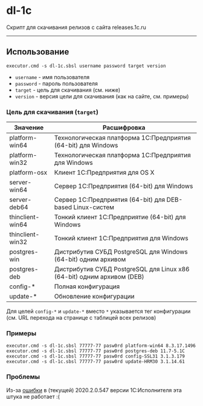 # dl-1c
Скрипт для скачивания релизов с сайта releases.1c.ru

---
## Использование

```
executor.cmd -s dl-1c.sbsl username password target version
```

- `username` - имя пользователя
- `password` - пароль пользователя
- `target` - цель для скачивания (см. ниже)
- `version` - версия цели для скачивания (как на сайте, см. примеры)

### Цель для скачивания (`target`)

Значение        | Расшифровка
-|-
platform-win64  | Технологическая платформа 1С:Предприятия (64-bit) для Windows
platform-win32  | Технологическая платформа 1С:Предприятия для Windows
platform-osx    | Клиент 1С:Предприятия для OS X
server-win64    | Cервер 1С:Предприятия (64-bit) для Windows
server-deb64    | Cервер 1С:Предприятия (64-bit) для DEB-based Linux-систем
thinclient-win64| Тонкий клиент 1С:Предприятие (64-bit) для Windows
thinclient-win32| Тонкий клиент 1С:Предприятия для Windows
postgres-win    | Дистрибутив СУБД PostgreSQL для Windows (64-bit) одним архивом
postgres-deb    | Дистрибутив СУБД PostgreSQL для Linux x86 (64-bit) одним архивом (DEB)
config-*        | Полная конфигурация
update-*        | Обновление конфигурации

Для целей `config-*` и `update-*` вместо `*` указывается тег конфигурации (см. URL перехода на странице с таблицей всех релизов)

### Примеры

```
executor.cmd -s dl-1c.sbsl 77777-77 pasw0rd platform-win64 8.3.17.1496
executor.cmd -s dl-1c.sbsl 77777-77 pasw0rd postgres-deb 11.7-5.1C
executor.cmd -s dl-1c.sbsl 77777-77 pasw0rd config-SSL31 3.1.3.179
executor.cmd -s dl-1c.sbsl 77777-77 pasw0rd update-HRM30 3.1.14.61
```

### Проблемы

Из-за [ошибки](https://github.com/klimenko-1c/dl-1c/issues/1) в (текущей) 2020.2.0.547 версии 1С:Исполнителя эта штука не работает :(
